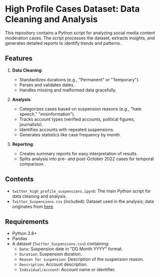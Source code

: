 # High Profile Cases Dataset: Data Cleaning and Analysis

This repository contains a Python script for analyzing social media content moderation cases. The script processes the dataset, extracts insights, and generates detailed reports to identify trends and patterns.

## Features

1. **Data Cleaning**:
   - Standardizes durations (e.g., "Permanent" or "Temporary").
   - Parses and validates dates.
   - Handles missing and malformed data gracefully.

2. **Analysis**:
   - Categorizes cases based on suspension reasons (e.g., "hate speech," "misinformation").
   - Tracks account types (verified accounts, political figures, journalists).
   - Identifies accounts with repeated suspensions.
   - Generates statistics like case frequency by month.

3. **Reporting**:
   - Creates summary reports for easy interpretation of results.
   - Splits analysis into pre- and post-October 2022 cases for temporal comparison.

## Contents

- `twitter_high_profile_suspensions.ipynb`: The main Python script for data cleaning and analysis.
- `Twitter_Suspensions.csv` (included): Dataset used in the analysis; data originates from [here](https://en.wikipedia.org/wiki/Twitter_suspensions).

## Requirements

- Python 3.8+
- Pandas
- A dataset (`Twitter_Suspensions.csv`) containing:
  - `Date`: Suspension date in "DD Month YYYY" format.
  - `Duration`: Suspension duration.
  - `Reason for suspension`: Description of the suspension reason.
  - `Description`: Account description.
  - `Individual/account`: Account name or identifier.
